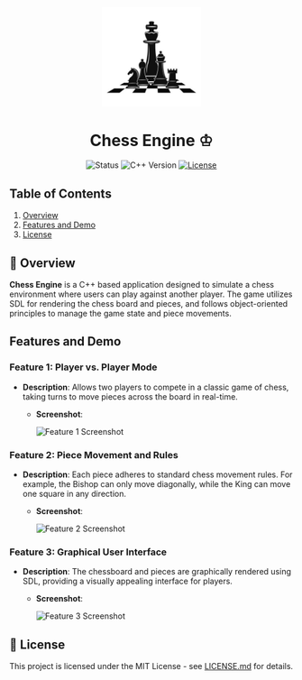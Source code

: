 <div align="center">
    <img width=35% src="./media/logo.jpg">
    <h1>Chess Engine ♔</h1>
    <img alt="Status" src="https://img.shields.io/badge/Status-Development-red">
    <img alt="C++ Version" src="https://img.shields.io/badge/C++-v11-blue">
    <a href="https://opensource.org/licenses/MIT">
        <img alt="License" src="https://img.shields.io/badge/License-MIT-blue.svg">
    </a>
</div>

## Table of Contents

1. [Overview](#-overview)
2. [Features and Demo](#features-and-demo)
3. [License](#-license)

## 🌟 Overview

**Chess Engine** is a C++ based application designed to simulate a chess environment where users can play against another player. The game utilizes SDL for rendering the chess board and pieces, and follows object-oriented principles to manage the game state and piece movements.

## **Features and Demo**

### Feature 1: Player vs. Player Mode

- **Description**: Allows two players to compete in a classic game of chess, taking turns to move pieces across the board in real-time.

  - **Screenshot**:

    ![Feature 1 Screenshot](./data/media/player-vs-player-demo.png)

### Feature 2: Piece Movement and Rules

- **Description**: Each piece adheres to standard chess movement rules. For example, the Bishop can only move diagonally, while the King can move one square in any direction.

  - **Screenshot**:

    ![Feature 2 Screenshot](./data/media/piece-movement-demo.png)

### Feature 3: Graphical User Interface

- **Description**: The chessboard and pieces are graphically rendered using SDL, providing a visually appealing interface for players.

  - **Screenshot**:

    ![Feature 3 Screenshot](./data/media/gui-demo.png)

## 📄 License

This project is licensed under the MIT License - see [LICENSE.md](LICENSE.md) for details.
